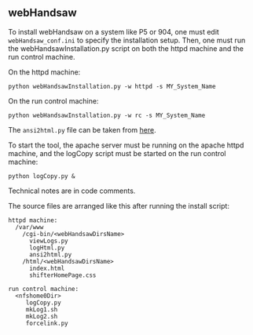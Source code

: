 ## webHandsaw

To install webHandsaw on a system like P5 or 904, one must edit `webHandsaw_conf.ini` to specify the installation setup. Then, one must run the webHandsawInstallation.py script on both the httpd machine and the run control machine.

On the httpd machine:
```
python webHandsawInstallation.py -w httpd -s MY_System_Name
```
On the run control machine:
```
python webHandsawInstallation.py -w rc -s MY_System_Name
```
The `ansi2html.py` file can be taken from [here](https://github.com/Kronuz/ansi2html).

To start the tool, the apache server must be running on the apache httpd machine, and the logCopy script must be started on the run control machine:
```
python logCopy.py &
```

Technical notes are in code comments.

The source files are arranged like this after running the install script:
```
httpd machine:
  /var/www
    /cgi-bin/<webHandsawDirsName>
      viewLogs.py
      logHtml.py
      ansi2html.py
    /html/<webHandsawDirsName>
      index.html
      shifterHomePage.css

run control machine:
  <nfshome0Dir>
     logCopy.py
     mkLog1.sh
     mkLog2.sh
     forcelink.py
```
